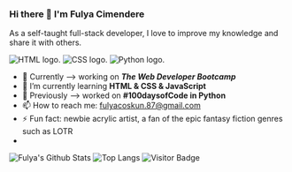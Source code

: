 ### Hi there 👋 I'm Fulya Cimendere
As a self-taught full-stack developer, I love to improve my knowledge and share it with others.


![HTML logo.](https://camo.githubusercontent.com/d63d473e728e20a286d22bb2226a7bf45a2b9ac6c72c59c0e61e9730bfe4168c/68747470733a2f2f696d672e736869656c64732e696f2f62616467652f48544d4c352d4533344632363f7374796c653d666f722d7468652d6261646765266c6f676f3d68746d6c35266c6f676f436f6c6f723d7768697465)
![CSS logo.](https://camo.githubusercontent.com/3a0f693cfa032ea4404e8e02d485599bd0d192282b921026e89d271aaa3d7565/68747470733a2f2f696d672e736869656c64732e696f2f62616467652f435353332d3135373242363f7374796c653d666f722d7468652d6261646765266c6f676f3d63737333266c6f676f436f6c6f723d7768697465)
![Python logo.](https://camo.githubusercontent.com/a00abd8cea4105fa1cad91f7235d11206b492f51afeb9b23a25d04e8f36935e3/68747470733a2f2f696d672e736869656c64732e696f2f62616467652f507974686f6e2d4646443433423f7374796c653d666f722d7468652d6261646765266c6f676f3d707974686f6e266c6f676f436f6c6f723d626c7565)


- 🔭 Currently --> working on ***The Web Developer Bootcamp*** 
- 🌱 I’m currently learning **HTML & CSS & JavaScript**
- 🔭 Previously --> worked on **#100daysofCode in Python** 
- 📫 How to reach me: fulyacoskun.87@gmail.com
- ⚡ Fun fact: newbie acrylic artist, a fan of the epic fantasy fiction genres such as LOTR
- 
![Fulya's Github Stats](https://github-readme-stats.vercel.app/api?username=FCimendere&count_private=true&show_icons=true&include_all_commits=true)
![Top Langs](https://github-readme-stats.vercel.app/api/top-langs/?username=FCimendere&hide=TeX&layout=compact)
![Visitor Badge](https://visitor-badge.laobi.icu/badge?page_id=rusty-sj.rusty-sj)
